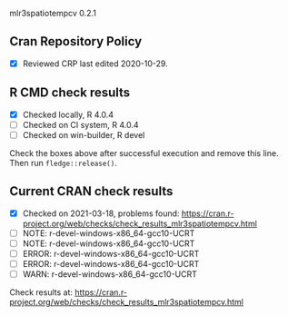 mlr3spatiotempcv 0.2.1

## Cran Repository Policy

- [x] Reviewed CRP last edited 2020-10-29.

## R CMD check results

- [x] Checked locally, R 4.0.4
- [ ] Checked on CI system, R 4.0.4
- [ ] Checked on win-builder, R devel

Check the boxes above after successful execution and remove this line. Then run `fledge::release()`.

## Current CRAN check results

- [x] Checked on 2021-03-18, problems found: https://cran.r-project.org/web/checks/check_results_mlr3spatiotempcv.html
- [ ] NOTE: r-devel-windows-x86_64-gcc10-UCRT
- [ ] NOTE: r-devel-windows-x86_64-gcc10-UCRT
- [ ] ERROR: r-devel-windows-x86_64-gcc10-UCRT
- [ ] ERROR: r-devel-windows-x86_64-gcc10-UCRT
- [ ] WARN: r-devel-windows-x86_64-gcc10-UCRT

Check results at: https://cran.r-project.org/web/checks/check_results_mlr3spatiotempcv.html
